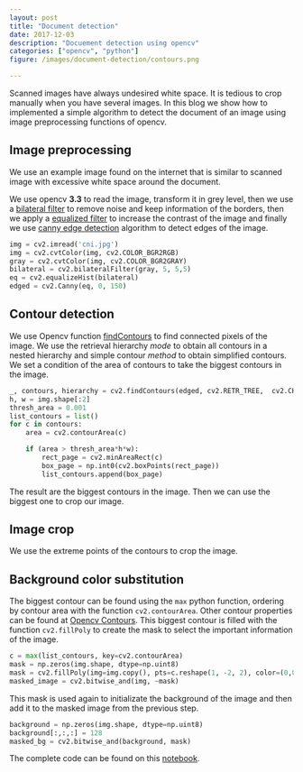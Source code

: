 ```yaml
---
layout: post
title: "Document detection"
date: 2017-12-03
description: "Docuement detection using opencv"
categories: ["opencv", "python"]
figure: /images/document-detection/contours.png

---
```


Scanned images have always undesired white space. It is tedious to crop manually when you have several images. In this blog we show how to implemented a simple algorithm to detect the document of an image using image preprocessing functions of opencv. 

## Image preprocessing

We use an example image found on the internet that is similar to scanned image with excessive white space around the document.

<amp-img src="/images/document-detection/cni.jpg" alt="Identity docuement" height="300" width="300" ></amp-img>

We use opencv **3.3** to read the image, transform it in grey level, then we
use a [bilateral
filter](http://opencvexamples.blogspot.com/2013/10/applying-bilateral-filter.html)
to remove noise and keep information of the borders, then we apply a [equalized
filter](http://opencv-python-tutroals.readthedocs.io/en/latest/py_tutorials/py_imgproc/py_histograms/py_histogram_equalization/py_histogram_equalization.html)
to increase the contrast of the image and finally we use [canny edge
detection](https://docs.opencv.org/3.1.0/da/d22/tutorial_py_canny.html)
algorithm to detect edges of the image.

```python
img = cv2.imread('cni.jpg')
img = cv2.cvtColor(img, cv2.COLOR_BGR2RGB)
gray = cv2.cvtColor(img, cv2.COLOR_BGR2GRAY)
bilateral = cv2.bilateralFilter(gray, 5, 5,5)
eq = cv2.equalizeHist(bilateral)
edged = cv2.Canny(eq, 0, 150)
```

<amp-img src="/images/document-detection/edged.png" alt="Edge detection" height="100" width="300" layout="responsive"></amp-img>

## Contour detection

We use Opencv function
[findContours](https://docs.opencv.org/3.1.0/d4/d73/tutorial_py_contours_begin.html)
to find connected pixels of the image. We use the retrieval hierarchy _mode_ to
obtain all contours in a nested hierarchy and simple contour _method_ to obtain
simplified contours. We set a condition of the area of contours to take the
biggest contours in the image.

```python
_, contours, hierarchy = cv2.findContours(edged, cv2.RETR_TREE,  cv2.CHAIN_APPROX_SIMPLE)
h, w = img.shape[:2]
thresh_area = 0.001
list_contours = list()
for c in contours:
    area = cv2.contourArea(c)

    if (area > thresh_area*h*w): 
        rect_page = cv2.minAreaRect(c)
        box_page = np.int0(cv2.boxPoints(rect_page))
        list_contours.append(box_page)
```

The result are the biggest contours in the image. Then we can use the biggest one to crop our image.

<amp-img src="/images/document-detection/contours.png" alt="Contours of the image" height="300" width="300" ></amp-img>

## Image crop

We use the extreme points of the contours to crop the image.

<amp-img src="/images/document-detection/crop_image.png" alt="Cropped image" height="200" width="300" ></amp-img>

## Background color substitution

The biggest contour can be found using the `max` python function, ordering by 
contour area with the function `cv2.contourArea`. Other contour properties can 
be found at [Opencv 
Contours](https://docs.opencv.org/3.1.0/d1/d32/tutorial_py_contour_properties.html).
This biggest contour is filled with the function `cv2.fillPoly` to create the 
mask to select the important information of the image.

```python
c = max(list_contours, key=cv2.contourArea)
mask = np.zeros(img.shape, dtype=np.uint8)
mask = cv2.fillPoly(img=img.copy(), pts=c.reshape(1, -2, 2), color=(0,0,0))
masked_image = cv2.bitwise_and(img, ~mask)
```

This mask is used again to initializate the background of the image and then 
add it to the masked image from the previous step.

```python
background = np.zeros(img.shape, dtype=np.uint8)
background[:,:,:] = 128
masked_bg = cv2.bitwise_and(background, mask)
```

<amp-img src="/images/document-detection/masked.png" alt="Masked image" 
height="100" width="300" layout="responsive"></amp-img>


The complete code can be found on this 
[notebook](https://nbviewer.jupyter.org/url/cristianpb.github.io/images/document-detection/DocuementDetection.ipynb).
